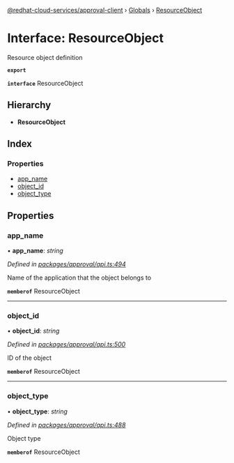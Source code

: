[@redhat-cloud-services/approval-client](../README.md) › [Globals](../globals.md) › [ResourceObject](resourceobject.md)

# Interface: ResourceObject

Resource object definition

**`export`** 

**`interface`** ResourceObject

## Hierarchy

* **ResourceObject**

## Index

### Properties

* [app_name](resourceobject.md#app_name)
* [object_id](resourceobject.md#object_id)
* [object_type](resourceobject.md#object_type)

## Properties

###  app_name

• **app_name**: *string*

*Defined in [packages/approval/api.ts:494](https://github.com/RedHatInsights/javascript-clients/blob/master/packages/approval/api.ts#L494)*

Name of the application that the object belongs to

**`memberof`** ResourceObject

___

###  object_id

• **object_id**: *string*

*Defined in [packages/approval/api.ts:500](https://github.com/RedHatInsights/javascript-clients/blob/master/packages/approval/api.ts#L500)*

ID of the object

**`memberof`** ResourceObject

___

###  object_type

• **object_type**: *string*

*Defined in [packages/approval/api.ts:488](https://github.com/RedHatInsights/javascript-clients/blob/master/packages/approval/api.ts#L488)*

Object type

**`memberof`** ResourceObject
